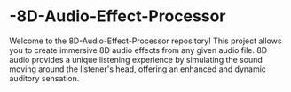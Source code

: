 # -8D-Audio-Effect-Processor
Welcome to the 8D-Audio-Effect-Processor repository! This project allows you to create immersive 8D audio effects from any given audio file. 8D audio provides a unique listening experience by simulating the sound moving around the listener's head, offering an enhanced and dynamic auditory sensation. 
